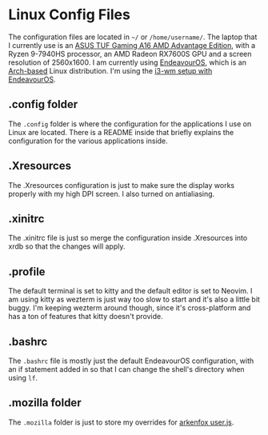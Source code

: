 # Linux Config Files

The configuration files are located in `~/` or `/home/username/`. The laptop that I currently use is an [ASUS TUF Gaming A16 AMD Advantage Edition](https://www.asus.com/laptops/for-gaming/tuf-gaming/asus-tuf-gaming-a16-advantage-edition-2023/), with a Ryzen 9-7940HS processor, an AMD Radeon RX7600S GPU and a screen resolution of 2560x1600. I am currently using [EndeavourOS](https://endeavouros.com/), which is an [Arch-based](https://archlinux.org/) Linux distribution. I'm using the [i3-wm setup with EndeavourOS](https://discovery.endeavouros.com/window-tiling-managers/i3-wm/2021/03/).

## .config folder
The `.config` folder is where the configuration for the applications I use on Linux are located. There is a README inside that briefly explains the configuration for the various applications inside.

## .Xresources
The .Xresources configuration is just to make sure the display works properly with my high DPI screen. I also turned on antialiasing.

## .xinitrc
The .xinitrc file is just so merge the configuration inside .Xresources into xrdb so that the changes will apply.

## .profile
The default terminal is set to kitty and the default editor is set to Neovim. I am using kitty as wezterm is just way too slow to start and it's also a little bit buggy. I'm keeping wezterm around though, since it's cross-platform and has a ton of features that kitty doesn't provide.

## .bashrc
The `.bashrc` file is mostly just the default EndeavourOS configuration, with an if statement added in so that I can change the shell's directory when using `lf`.

## .mozilla folder
The `.mozilla` folder is just to store my overrides for [arkenfox user.js](https://github.com/arkenfox/user.js).

